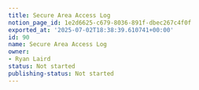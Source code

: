 ```yaml
---
title: Secure Area Access Log
notion_page_id: 1e2d6625-c679-8036-891f-dbec267c4f0f
exported_at: '2025-07-02T18:38:39.610741+00:00'
id: 90
name: Secure Area Access Log
owner:
- Ryan Laird
status: Not started
publishing-status: Not started
---
```


